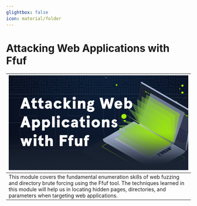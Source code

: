 ```yaml
---
glightbox: false
icon: material/folder
---
```


# Attacking Web Applications with Ffuf

| [![](assets/logo.png)](https://academy.hackthebox.com/course/preview/attacking-web-applications-with-ffuf) |
|---|
| This module covers the fundamental enumeration skills of web fuzzing and directory brute forcing using the Ffuf tool. The techniques learned in this module will help us in locating hidden pages, directories, and parameters when targeting web applications. |
